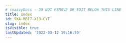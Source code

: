 ```yaml
---
# snazzyDocs - DO NOT REMOVE OR EDIT BELOW THIS LINE
title: Index
id: 9XA-MB17-X19-CYT
slug: index
isVisible: true
lastUpdated: '2022-03-12 19:16:50'
---
```

